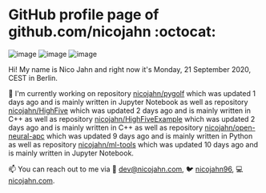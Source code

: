 # GitHub profile page of <!-- github -->github.com/nicojahn<!-- github --> :octocat:

![image](https://img.shields.io/badge/in%20progress%20since-aug.%201996-blue?style=flat) ![image](https://img.shields.io/badge/runs%20on-caffeine-brown?style=flat&logo=buy-me-a-coffee&logoColor=brown) ![image](https://img.shields.io/badge/homepage-blank-white?style=flat&?link=https://nicojahn.com&link=https://nicojahn.com)

Hi! My name is <!-- name -->Nico Jahn<!-- name --> and right now it's <!-- date -->Monday, 21 September 2020, CEST<!-- date --> in <!-- city -->Berlin<!-- city -->.

🔭 I'm currently working on <!-- projects -->repository [nicojahn/pygolf](https://github.com/nicojahn/pygolf) which was updated 1 days ago and is mainly written in Jupyter Notebook as well as repository [nicojahn/HighFive](https://github.com/nicojahn/HighFive) which was updated 2 days ago and is mainly written in C++ as well as repository [nicojahn/HighFiveExample](https://github.com/nicojahn/HighFiveExample) which was updated 2 days ago and is mainly written in C++ as well as repository [nicojahn/open-neural-apc](https://github.com/nicojahn/open-neural-apc) which was updated 9 days ago and is mainly written in Python as well as repository [nicojahn/ml-tools](https://github.com/nicojahn/ml-tools) which was updated 10 days ago and is mainly written in Jupyter Notebook<!-- projects -->.

📫 You can reach out to me via <!-- contact -->:email: dev@nicojahn.com, :bird: [nicojahn96](https://twitter.com/nicojahn96), :computer: [nicojahn.com](https://nicojahn.com)<!-- contact -->.
